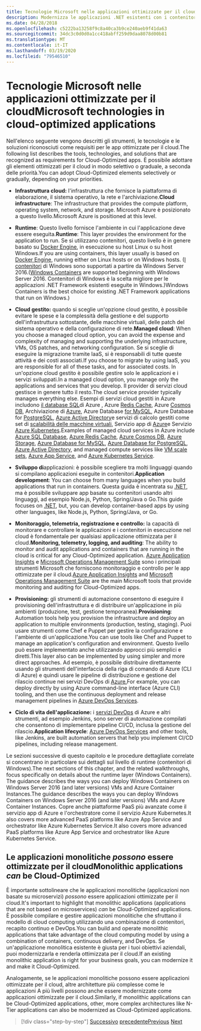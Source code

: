 ```yaml
---
title: Tecnologie Microsoft nelle applicazioni ottimizzate per il cloud
description: Modernizza le applicazioni .NET esistenti con i contenitori di Azure Cloud e Windows . Tecnologie Microsoft nelle applicazioni ottimizzate per il cloud
ms.date: 04/28/2018
ms.openlocfilehash: c5222ba13258f9c8a40ca3b9ce240aeb9f41da63
ms.sourcegitcommit: 34dc3c0d0d0a1cc418abff259d9daa8078d00b81
ms.translationtype: MT
ms.contentlocale: it-IT
ms.lasthandoff: 03/19/2020
ms.locfileid: "79546510"
---
```

# <a name="microsoft-technologies-in-cloud-optimized-applications"></a><span data-ttu-id="e1af9-103">Tecnologie Microsoft nelle applicazioni ottimizzate per il cloud</span><span class="sxs-lookup"><span data-stu-id="e1af9-103">Microsoft technologies in cloud-optimized applications</span></span>

<span data-ttu-id="e1af9-104">Nell'elenco seguente vengono descritti gli strumenti, le tecnologie e le soluzioni riconosciuti come requisiti per le app ottimizzate per il cloud.</span><span class="sxs-lookup"><span data-stu-id="e1af9-104">The following list describes the tools, technologies, and solutions that are recognized as requirements for Cloud-Optimized apps.</span></span> <span data-ttu-id="e1af9-105">È possibile adottare gli elementi ottimizzati per il cloud in modo selettivo o graduale, a seconda delle priorità.</span><span class="sxs-lookup"><span data-stu-id="e1af9-105">You can adopt Cloud-Optimized elements selectively or gradually, depending on your priorities.</span></span>

- <span data-ttu-id="e1af9-106">**Infrastruttura cloud:** l'infrastruttura che fornisce la piattaforma di elaborazione, il sistema operativo, la rete e l'archiviazione.</span><span class="sxs-lookup"><span data-stu-id="e1af9-106">**Cloud infrastructure**: The infrastructure that provides the compute platform, operating system, network, and storage.</span></span> <span data-ttu-id="e1af9-107">Microsoft Azure è posizionato a questo livello.</span><span class="sxs-lookup"><span data-stu-id="e1af9-107">Microsoft Azure is positioned at this level.</span></span>

- <span data-ttu-id="e1af9-108">**Runtime**: Questo livello fornisce l'ambiente in cui l'applicazione deve essere eseguita.</span><span class="sxs-lookup"><span data-stu-id="e1af9-108">**Runtime**: This layer provides the environment for the application to run.</span></span> <span data-ttu-id="e1af9-109">Se si utilizzano contenitori, questo livello è in genere basato su [Docker Engine](https://docs.docker.com/engine/), in esecuzione su host Linux o su host Windows.</span><span class="sxs-lookup"><span data-stu-id="e1af9-109">If you are using containers, this layer usually is based on [Docker Engine](https://docs.docker.com/engine/), running either on Linux hosts or on Windows hosts.</span></span> <span data-ttu-id="e1af9-110">([I contenitori](https://docs.microsoft.com/virtualization/windowscontainers/about/) di Windows sono supportati a partire da Windows Server 2016.</span><span class="sxs-lookup"><span data-stu-id="e1af9-110">([Windows Containers](https://docs.microsoft.com/virtualization/windowscontainers/about/) are supported beginning with Windows Server 2016.</span></span> <span data-ttu-id="e1af9-111">Contenitori di Windows è la scelta migliore per le applicazioni .NET Framework esistenti eseguite in Windows.)</span><span class="sxs-lookup"><span data-stu-id="e1af9-111">Windows Containers is the best choice for existing .NET Framework applications that run on Windows.)</span></span>

- <span data-ttu-id="e1af9-112">**Cloud gestito:** quando si sceglie un'opzione cloud gestito, è possibile evitare le spese e la complessità della gestione e del supporto dell'infrastruttura sottostante, delle macchine virtuali, delle patch del sistema operativo e della configurazione di rete.</span><span class="sxs-lookup"><span data-stu-id="e1af9-112">**Managed cloud**: When you choose a managed cloud option, you can avoid the expense and complexity of managing and supporting the underlying infrastructure, VMs, OS patches, and networking configuration.</span></span> <span data-ttu-id="e1af9-113">Se si sceglie di eseguire la migrazione tramite IaaS, si è responsabili di tutte queste attività e dei costi associati.</span><span class="sxs-lookup"><span data-stu-id="e1af9-113">If you choose to migrate by using IaaS, you are responsible for all of these tasks, and for associated costs.</span></span> <span data-ttu-id="e1af9-114">In un'opzione cloud gestito è possibile gestire solo le applicazioni e i servizi sviluppati.</span><span class="sxs-lookup"><span data-stu-id="e1af9-114">In a managed cloud option, you manage only the applications and services that you develop.</span></span> <span data-ttu-id="e1af9-115">Il provider di servizi cloud gestisce in genere tutto il resto.</span><span class="sxs-lookup"><span data-stu-id="e1af9-115">The cloud service provider typically manages everything else.</span></span> <span data-ttu-id="e1af9-116">Esempi di servizi cloud gestiti in Azure includono [il database SQL](https://azure.microsoft.com/services/sql-database)di Azure , Azure [Redis Cache](https://azure.microsoft.com/services/cache/), Azure [Cosmos DB](https://azure.microsoft.com/services/cosmos-db/), Archiviazione di [Azure](https://azure.microsoft.com/services/storage/), Azure Database [for MySQL](https://azure.microsoft.com/services/mysql/), Azure Database for [PostgreSQL](https://azure.microsoft.com/services/postgresql/), [Azure Active Directory](https://azure.microsoft.com/services/active-directory/)e servizi di calcolo gestiti come set di [scalabilità delle macchine virtuali](https://azure.microsoft.com/services/virtual-machine-scale-sets/), Servizio app di [Azure](https://azure.microsoft.com/services/app-service/)e Servizio [Azure Kubernetes](https://azure.microsoft.com/services/container-service/).</span><span class="sxs-lookup"><span data-stu-id="e1af9-116">Examples of managed cloud services in Azure include [Azure SQL Database](https://azure.microsoft.com/services/sql-database), [Azure Redis Cache](https://azure.microsoft.com/services/cache/), [Azure Cosmos DB](https://azure.microsoft.com/services/cosmos-db/), [Azure Storage](https://azure.microsoft.com/services/storage/), [Azure Database for MySQL](https://azure.microsoft.com/services/mysql/), [Azure Database for PostgreSQL](https://azure.microsoft.com/services/postgresql/), [Azure Active Directory](https://azure.microsoft.com/services/active-directory/), and managed compute services like [VM scale sets](https://azure.microsoft.com/services/virtual-machine-scale-sets/), [Azure App Service](https://azure.microsoft.com/services/app-service/), and [Azure Kubernetes Service](https://azure.microsoft.com/services/container-service/).</span></span>

- <span data-ttu-id="e1af9-117">**Sviluppo di**applicazioni: è possibile scegliere tra molti linguaggi quando si compilano applicazioni eseguite in contenitori.</span><span class="sxs-lookup"><span data-stu-id="e1af9-117">**Application development**: You can choose from many languages when you build applications that run in containers.</span></span> <span data-ttu-id="e1af9-118">Questa guida è incentrata su [.NET](https://dotnet.microsoft.com), ma è possibile sviluppare app basate su contenitori usando altri linguaggi, ad esempio Node.js, Python, Spring/Java o Go.</span><span class="sxs-lookup"><span data-stu-id="e1af9-118">This guide focuses on [.NET](https://dotnet.microsoft.com), but, you can develop container-based apps by using other languages, like Node.js, Python, Spring/Java, or Go.</span></span>

- <span data-ttu-id="e1af9-119">**Monitoraggio, telemetria, registrazione e controllo:** la capacità di monitorare e controllare le applicazioni e i contenitori in esecuzione nel cloud è fondamentale per qualsiasi applicazione ottimizzata per il cloud.</span><span class="sxs-lookup"><span data-stu-id="e1af9-119">**Monitoring, telemetry, logging, and auditing**: The ability to monitor and audit applications and containers that are running in the cloud is critical for any Cloud-Optimized application.</span></span> <span data-ttu-id="e1af9-120">[Azure Application Insights](https://azure.microsoft.com/services/application-insights/) e [Microsoft Operations Management Suite](https://www.microsoft.com/cloud-platform/operations-management-suite) sono i principali strumenti Microsoft che forniscono monitoraggio e controllo per le app ottimizzate per il cloud.</span><span class="sxs-lookup"><span data-stu-id="e1af9-120">[Azure Application Insights](https://azure.microsoft.com/services/application-insights/) and [Microsoft Operations Management Suite](https://www.microsoft.com/cloud-platform/operations-management-suite) are the main Microsoft tools that provide monitoring and auditing for Cloud-Optimized apps.</span></span>

- <span data-ttu-id="e1af9-121">**Provisioning:** gli strumenti di automazione consentono di eseguire il provisioning dell'infrastruttura e di distribuire un'applicazione in più ambienti (produzione, test, gestione temporanea).</span><span class="sxs-lookup"><span data-stu-id="e1af9-121">**Provisioning**: Automation tools help you provision the infrastructure and deploy an application to multiple environments (production, testing, staging).</span></span> <span data-ttu-id="e1af9-122">Puoi usare strumenti come Chef e Puppet per gestire la configurazione e l'ambiente di un'applicazione.</span><span class="sxs-lookup"><span data-stu-id="e1af9-122">You can use tools like Chef and Puppet to manage an application's configuration and environment.</span></span> <span data-ttu-id="e1af9-123">Questo livello può essere implementato anche utilizzando approcci più semplici e diretti.</span><span class="sxs-lookup"><span data-stu-id="e1af9-123">This layer also can be implemented by using simpler and more direct approaches.</span></span> <span data-ttu-id="e1af9-124">Ad esempio, è possibile distribuire direttamente usando gli strumenti dell'interfaccia della riga di comando di Azure (CLI di Azure) e quindi usare le pipeline di distribuzione e gestione del rilascio continue nei servizi DevOps di [Azure.](https://azure.microsoft.com/services/devops/)</span><span class="sxs-lookup"><span data-stu-id="e1af9-124">For example, you can deploy directly by using Azure command-line interface (Azure CLI) tooling, and then use the continuous deployment and release management pipelines in [Azure DevOps Services](https://azure.microsoft.com/services/devops/).</span></span>

- <span data-ttu-id="e1af9-125">**Ciclo di vita dell'applicazione:** i [servizi DevOps](https://azure.microsoft.com/services/devops/) di Azure e altri strumenti, ad esempio Jenkins, sono server di automazione compilati che consentono di implementare pipeline CI/CD, inclusa la gestione del rilascio.</span><span class="sxs-lookup"><span data-stu-id="e1af9-125">**Application lifecycle**: [Azure DevOps Services](https://azure.microsoft.com/services/devops/) and other tools, like Jenkins, are built automation servers that help you implement CI/CD pipelines, including release management.</span></span>

<span data-ttu-id="e1af9-126">Le sezioni successive di questo capitolo e le procedure dettagliate correlate si concentrano in particolare sui dettagli sul livello di runtime (contenitori di Windows).</span><span class="sxs-lookup"><span data-stu-id="e1af9-126">The next sections of this chapter, and the related walkthroughs, focus specifically on details about the runtime layer (Windows Containers).</span></span> <span data-ttu-id="e1af9-127">The guidance describes the ways you can deploy Windows Containers on Windows Server 2016 (and later versions) VMs and Azure Container Instances.</span><span class="sxs-lookup"><span data-stu-id="e1af9-127">The guidance describes the ways you can deploy Windows Containers on Windows Server 2016 (and later versions) VMs and Azure Container Instances.</span></span> <span data-ttu-id="e1af9-128">Copre anche piattaforme PaaS più avanzate come il servizio app di Azure e l'orchestratore come il servizio Azure Kubernetes.It also covers more advanced PaaS platforms like Azure App Service and orchestrator like Azure Kubernetes Service.</span><span class="sxs-lookup"><span data-stu-id="e1af9-128">It also covers more advanced PaaS platforms like Azure App Service and orchestrator like Azure Kubernetes Service.</span></span>

## <a name="monolithic-applications-can-be-cloud-optimized"></a><span data-ttu-id="e1af9-129">Le applicazioni monolitiche *possono* essere ottimizzate per il cloud</span><span class="sxs-lookup"><span data-stu-id="e1af9-129">Monolithic applications *can* be Cloud-Optimized</span></span>

<span data-ttu-id="e1af9-130">È importante sottolineare che le applicazioni monolitiche (applicazioni non basate su microservizi) *possono* essere applicazioni ottimizzate per il cloud.</span><span class="sxs-lookup"><span data-stu-id="e1af9-130">It's important to highlight that monolithic applications (applications that are not based on microservices) *can* be Cloud-Optimized applications.</span></span> <span data-ttu-id="e1af9-131">È possibile compilare e gestire applicazioni monolitiche che sfruttano il modello di cloud computing utilizzando una combinazione di contenitori, recapito continuo e DevOps.</span><span class="sxs-lookup"><span data-stu-id="e1af9-131">You can build and operate monolithic applications that take advantage of the cloud computing model by using a combination of containers, continuous delivery, and DevOps.</span></span> <span data-ttu-id="e1af9-132">Se un'applicazione monolitica esistente è giusta per i tuoi obiettivi aziendali, puoi modernizzarla e renderla ottimizzata per il cloud.</span><span class="sxs-lookup"><span data-stu-id="e1af9-132">If an existing monolithic application is right for your business goals, you can modernize it and make it Cloud-Optimized.</span></span>

<span data-ttu-id="e1af9-133">Analogamente, se le applicazioni monolitiche possono essere applicazioni ottimizzate per il cloud, altre architetture più complesse come le applicazioni A più livelli possono anche essere modernizzate come applicazioni ottimizzate per il cloud.</span><span class="sxs-lookup"><span data-stu-id="e1af9-133">Similarly, if monolithic applications can be Cloud-Optimized applications, other, more complex architectures like N-Tier applications can also be modernized as Cloud-Optimized applications.</span></span>

>[!div class="step-by-step"]
><span data-ttu-id="e1af9-134">[Successivo](reasons-to-modernize-existing-net-apps-to-cloud-optimized-applications.md)
>[precedente](what-about-cloud-native-applications.md)</span><span class="sxs-lookup"><span data-stu-id="e1af9-134">[Previous](reasons-to-modernize-existing-net-apps-to-cloud-optimized-applications.md)
[Next](what-about-cloud-native-applications.md)</span></span>
